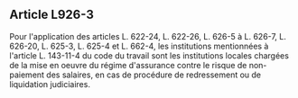 Article L926-3
----
Pour l'application des articles L. 622-24, L. 622-26, L. 626-5 à L. 626-7, L.
626-20, L. 625-3, L. 625-4 et L. 662-4, les institutions mentionnées à l'article
L. 143-11-4 du code du travail sont les institutions locales chargées de la mise
en oeuvre du régime d'assurance contre le risque de non-paiement des salaires,
en cas de procédure de redressement ou de liquidation judiciaires.
